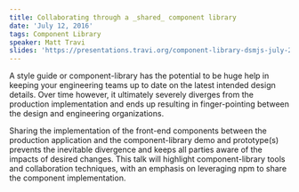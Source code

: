 ```yaml
---
title: Collaborating through a _shared_ component library
date: 'July 12, 2016'
tags: Component Library
speaker: Matt Travi
slides: 'https://presentations.travi.org/component-library-dsmjs-july-2016/'
---
```




A style guide or component-library has the potential to be huge help in keeping
your engineering teams up to date on the latest intended design details. Over
time however, it ultimately severely diverges from the production implementation
and ends up resulting in finger-pointing between the design and engineering
organizations.

Sharing the implementation of the front-end components between the production
application and the component-library demo and prototype(s) prevents the inevitable
divergence and keeps all parties aware of the impacts of desired changes. This talk
will highlight component-library tools and collaboration techniques, with an emphasis
on leveraging npm to share the component implementation.



